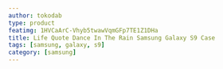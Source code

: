 ```yaml
---
author: tokodab
type: product
featimg: 1HVCaArC-Vhyb5twawVqmGFp7TE1Z1DHa
title: Life Quote Dance In The Rain Samsung Galaxy S9 Case
tags: [samsung, galaxy, s9]
category: [samsung]
---
```

